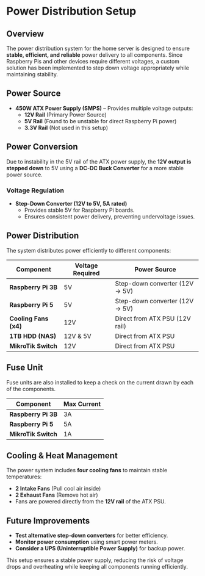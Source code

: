# Power Distribution Setup

## Overview
The power distribution system for the home server is designed to ensure **stable, efficient, and reliable** power delivery to all components. Since Raspberry Pis and other devices require different voltages, a custom solution has been implemented to step down voltage appropriately while maintaining stability.

## Power Source
- **450W ATX Power Supply (SMPS)** – Provides multiple voltage outputs:
  - **12V Rail** (Primary Power Source)
  - **5V Rail** (Found to be unstable for direct Raspberry Pi power)
  - **3.3V Rail** (Not used in this setup)

## Power Conversion
Due to instability in the 5V rail of the ATX power supply, the **12V output is stepped down** to 5V using a **DC-DC Buck Converter** for a more stable power source.

### Voltage Regulation
- **Step-Down Converter (12V to 5V, 5A rated)** 
  - Provides stable 5V for Raspberry Pi boards.
  - Ensures consistent power delivery, preventing undervoltage issues.
  
## Power Distribution
The system distributes power efficiently to different components:

| Component               | Voltage Required | Power Source                     |
|-------------------------|-----------------|----------------------------------|
| **Raspberry Pi 3B**    | 5V              | Step-down converter (12V → 5V)  |
| **Raspberry Pi 5**     | 5V              | Step-down converter (12V → 5V)  |
| **Cooling Fans (x4)**  | 12V             | Direct from ATX PSU (12V rail)  |
| **1TB HDD (NAS)**      | 12V & 5V        | Direct from ATX PSU             |
| **MikroTik Switch**    | 12V             | Direct from ATX PSU             |

## Fuse Unit
Fuse units are also installed to keep a check on the current drawn by each of the components.

| Component               | Max Current |
|-------------------------|-----------------|
| **Raspberry Pi 3B**    | 3A              |
| **Raspberry Pi 5**     | 5A              |
| **MikroTik Switch**    | 1A             |

## Cooling & Heat Management
The power system includes **four cooling fans** to maintain stable temperatures:
- **2 Intake Fans** (Pull cool air inside)
- **2 Exhaust Fans** (Remove hot air)
- Fans are powered directly from the **12V rail** of the ATX PSU.

## Future Improvements
- **Test alternative step-down converters** for better efficiency.
- **Monitor power consumption** using smart power meters.
- **Consider a UPS (Uninterruptible Power Supply)** for backup power.

This setup ensures a stable power supply, reducing the risk of voltage drops and overheating while keeping all components running efficiently.
